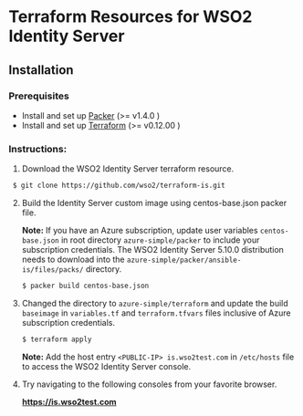 
# Terraform Resources for WSO2 Identity Server

## Installation

### Prerequisites

* Install and set up [Packer](https://www.packer.io/) (>= v1.4.0 )
* Install and set up [Terraform](https://www.terraform.io/) (>= v0.12.00 )


### Instructions:

1. Download the WSO2  Identity Server terraform resource.

  ```bash
   $ git clone https://github.com/wso2/terraform-is.git
  ```    
 
2. Build the Identity Server custom image using centos-base.json packer file.

   **Note:**  If you have an Azure subscription, update user variables `centos-base.json` in root directory `azure-simple/packer` to include your subscription credentials. The WSO2 Identity Server 5.10.0 distribution needs to download into the `azure-simple/packer/ansible-is/files/packs/` directory.

   ```bash
   $ packer build centos-base.json 
   ```

3. Changed the directory to `azure-simple/terraform` and update the build `baseimage` in `variables.tf` and `terraform.tfvars` files inclusive of Azure subscription credentials.

   ```bash
   $ terraform apply  
   ```

   **Note:**  Add the host entry `<PUBLIC-IP> is.wso2test.com` in `/etc/hosts` file to access the WSO2 Identity Server console. 
 
4. Try navigating to the following consoles from your favorite browser.

    **https://is.wso2test.com**
